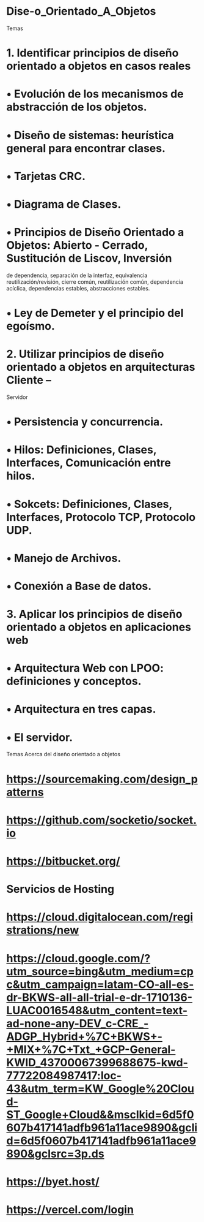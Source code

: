 # Dise-o_Orientado_A_Objetos
Temas
# 1. Identificar principios de diseño orientado a objetos en casos reales
# • Evolución de los mecanismos de abstracción de los objetos.
# • Diseño de sistemas: heurística general para encontrar clases.
# • Tarjetas CRC.
# • Diagrama de Clases.
# • Principios de Diseño Orientado a Objetos: Abierto - Cerrado, Sustitución de Liscov, Inversión
de dependencia, separación de la interfaz, equivalencia reutilización/revisión, cierre común,
reutilización común, dependencia acíclica, dependencias estables, abstracciones estables.
# • Ley de Demeter y el principio del egoísmo.
# 2. Utilizar principios de diseño orientado a objetos en arquitecturas Cliente –
Servidor
# • Persistencia y concurrencia.
# • Hilos: Definiciones, Clases, Interfaces, Comunicación entre hilos.
# • Sokcets: Definiciones, Clases, Interfaces, Protocolo TCP, Protocolo UDP.
# • Manejo de Archivos.
# • Conexión a Base de datos.
# 3. Aplicar los principios de diseño orientado a objetos en aplicaciones web
# • Arquitectura Web con LPOO: definiciones y conceptos.
# • Arquitectura en tres capas.
# • El servidor.
Temas Acerca del diseño orientado a objetos
# https://sourcemaking.com/design_patterns
# https://github.com/socketio/socket.io
# https://bitbucket.org/

# Servicios de Hosting
# https://cloud.digitalocean.com/registrations/new
# https://cloud.google.com/?utm_source=bing&utm_medium=cpc&utm_campaign=latam-CO-all-es-dr-BKWS-all-all-trial-e-dr-1710136-LUAC0016548&utm_content=text-ad-none-any-DEV_c-CRE_-ADGP_Hybrid+%7C+BKWS+-+MIX+%7C+Txt_+GCP-General-KWID_43700067399688675-kwd-77722084987417:loc-43&utm_term=KW_Google%20Cloud-ST_Google+Cloud&&msclkid=6d5f0607b417141adfb961a11ace9890&gclid=6d5f0607b417141adfb961a11ace9890&gclsrc=3p.ds
# https://byet.host/
# https://vercel.com/login
#
